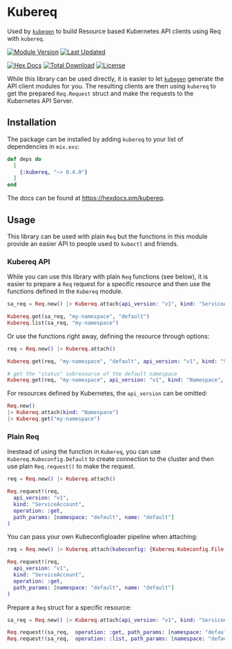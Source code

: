 # Kubereq

Used by [`kubegen`](https://github.com/mruoss/kubegen) to build Resource based
Kubernetes API clients using Req with `kubereq`.

[![Module Version](https://img.shields.io/hexpm/v/kubereq.svg)](https://hex.pm/packages/kubereq)
[![Last Updated](https://img.shields.io/github/last-commit/mruoss/kubereq.svg)](https://github.com/mruoss/kubereq/commits/main)

[![Hex Docs](https://img.shields.io/badge/hex-docs-lightgreen.svg)](https://hexdocs.pm/kubereq/)
[![Total Download](https://img.shields.io/hexpm/dt/kubereq.svg)](https://hex.pm/packages/kubereq)
[![License](https://img.shields.io/hexpm/l/kubereq.svg)](https://github.com/mruoss/kubereq/blob/main/LICENSE.md)

While this library can be used directly, it is easier to let
[`kubegen`](https://github.com/mruoss/kubegen) generate the API client modules
for you. The resulting clients are then using `kubereq` to get the prepared
`Req.Request` struct and make the requests to the Kubernetes API Server.

## Installation

The package can be installed by adding `kubereq` to your list of dependencies in
`mix.exs`:

```elixir
def deps do
  [
    {:kubereq, "~> 0.4.0"}
  ]
end
```

The docs can be found at <https://hexdocs.pm/kubereq>.

## Usage

This library can be used with plain `Req` but the functions in this module
provide an easier API to people used to `kubectl` and friends.

### Kubereq API

While you can use this library with plain `Req` functions (see below), it is
easier to prepare a `Req` request for a specific resource and then use the
functions defined in the `Kubereq` module.

```ex
sa_req = Req.new() |> Kubereq.attach(api_version: "v1", kind: "ServiceAccount")

Kubereq.get(sa_req, "my-namespace", "default")
Kubereq.list(sa_req, "my-namespace")
```

Or use the functions right away, defining the resource through options:

```ex
req = Req.new() |> Kubereq.attach()

Kubereq.get(req, "my-namespace", "default", api_version: "v1", kind: "ServiceAccount")

# get the "status" subresource of the default namespace
Kubereq.get(req, "my-namespace", api_version: "v1", kind: "Namespace", subresource: "status")
```

For resources defined by Kubernetes, the `api_version` can be omitted:

```ex
Req.new()
|> Kubereq.attach(kind: "Namespace")
|> Kubereq.get("my-namespace")
```

### Plain Req

Inestead of using the function in `Kubereq`, you can use
`Kubereq.Kubeconfig.Default` to create connection to the cluster and then use
plain `Req.request()` to make the request.

```ex
req = Req.new() |> Kubereq.attach()

Req.request!(req,
  api_version: "v1",
  kind: "ServiceAccount",
  operation: :get,
  path_params: [namespace: "default", name: "default"]
)
```

You can pass your own Kubeconfigloader pipeline when attaching:

```ex
req = Req.new() |> Kubereq.attach(kubeconfig: {Kubereq.Kubeconfig.File, path: "/path/to/kubeconfig.yaml"})

Req.request!(req,
  api_version: "v1",
  kind: "ServiceAccount",
  operation: :get,
  path_params: [namespace: "default", name: "default"]
)
```

Prepare a `Req` struct for a specific resource:

```ex
sa_req = Req.new() |> Kubereq.attach(api_version: "v1", kind: "ServiceAccount")

Req.request!(sa_req,  operation: :get, path_params: [namespace: "default", name: "default"])
Req.request!(sa_req,  operation: :list, path_params: [namespace: "default"])
```
